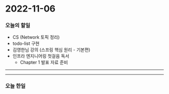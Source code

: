 2022-11-06
==========

### 오늘의 할일
* CS (Network 토픽 정리)
* todo-list 구현
* 김영한님 강의 (스프링 핵심 원리 - 기본편)
* 인프라 엔지니어링 첫걸음 독서
  * Chapter 1 발표 자료 준비

<hr/>
<hr/>

### 오늘 한일